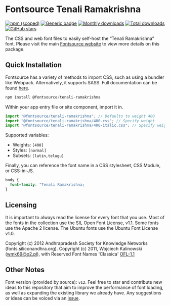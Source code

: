# Fontsource Tenali Ramakrishna

[![npm (scoped)](https://img.shields.io/npm/v/@fontsource/tenali-ramakrishna?color=brightgreen)](https://www.npmjs.com/package/@fontsource/tenali-ramakrishna) [![Generic badge](https://img.shields.io/badge/fontsource-passing-brightgreen)](https://github.com/fontsource/fontsource) [![Monthly downloads](https://badgen.net/npm/dm/@fontsource/tenali-ramakrishna)](https://github.com/fontsource/fontsource) [![Total downloads](https://badgen.net/npm/dt/@fontsource/tenali-ramakrishna)](https://github.com/fontsource/fontsource) [![GitHub stars](https://img.shields.io/github/stars/fontsource/fontsource.svg?style=social&label=Star)](https://github.com/fontsource/fontsource/stargazers)

The CSS and web font files to easily self-host the “Tenali Ramakrishna” font. Please visit the main [Fontsource website](https://fontsource.org/fonts/tenali-ramakrishna) to view more details on this package.

## Quick Installation

Fontsource has a variety of methods to import CSS, such as using a bundler like Webpack. Alternatively, it supports SASS. Full documentation can be found [here](https://fontsource.org/docs/introduction).

```javascript
npm install @fontsource/tenali-ramakrishna
```

Within your app entry file or site component, import it in.

```javascript
import "@fontsource/tenali-ramakrishna"; // Defaults to weight 400
import "@fontsource/tenali-ramakrishna/400.css"; // Specify weight
import "@fontsource/tenali-ramakrishna/400-italic.css"; // Specify weight and style

```

Supported variables:
- Weights: `[400]`
- Styles: `[normal]`
- Subsets: `[latin,telugu]`

Finally, you can reference the font name in a CSS stylesheet, CSS Module, or CSS-in-JS.

```css
body {
  font-family: "Tenali Ramakrishna;
}
```

## Licensing
It is important to always read the license for every font that you use.
Most of the fonts in the collection use the SIL Open Font License, v1.1. Some fonts use the Apache 2 license. The Ubuntu fonts use the Ubuntu Font License v1.0.

Copyright (c) 2012 Andhrapradesh Society for Knowledge Networks (fonts.siliconandhra.org). Copyright (c) 2011, Wojciech Kalinowski (wmk69@o2.pl), with Reserved Font Names 'Classica'
[OFL-1.1](http://scripts.sil.org/OFL)

## Other Notes
Font version (provided by source): `v12`.
Feel free to star and contribute new ideas to this repository that aim to improve the performance of font loading, as well as expanding the existing library we already have. Any suggestions or ideas can be voiced via an [issue](https://github.com/fontsource/fontsource/issues).